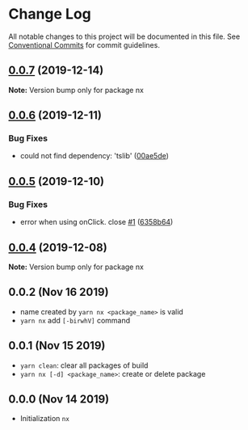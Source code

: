 # Change Log

All notable changes to this project will be documented in this file.
See [Conventional Commits](https://conventionalcommits.org) for commit guidelines.

## [0.0.7](https://github.com/lencx/nx/compare/v0.0.6...v0.0.7) (2019-12-14)

**Note:** Version bump only for package nx





## [0.0.6](https://github.com/lencx/nx/compare/v0.0.5...v0.0.6) (2019-12-11)


### Bug Fixes

* could not find dependency: 'tslib' ([00ae5de](https://github.com/lencx/nx/commit/00ae5dea112714cb806ef0ade8f189697f7a067d))





## [0.0.5](https://github.com/lencx/nx/compare/v0.0.4...v0.0.5) (2019-12-10)


### Bug Fixes

* error when using onClick. close [#1](https://github.com/lencx/nx/issues/1) ([6358b64](https://github.com/lencx/nx/commit/6358b649d545dc8256b8ed75795c5fb860f0102d))





## [0.0.4](https://github.com/lencx/nx/compare/v0.0.3...v0.0.4) (2019-12-08)

**Note:** Version bump only for package nx

## 0.0.2 (Nov 16 2019)

* name created by `yarn nx <package_name>` is valid
* `yarn nx` add `[-birwhV]` command

## 0.0.1 (Nov 15 2019)

* `yarn clean`: clear all packages of build
* `yarn nx [-d] <package_name>`: create or delete package

## 0.0.0 (Nov 14 2019)

* Initialization `nx`
